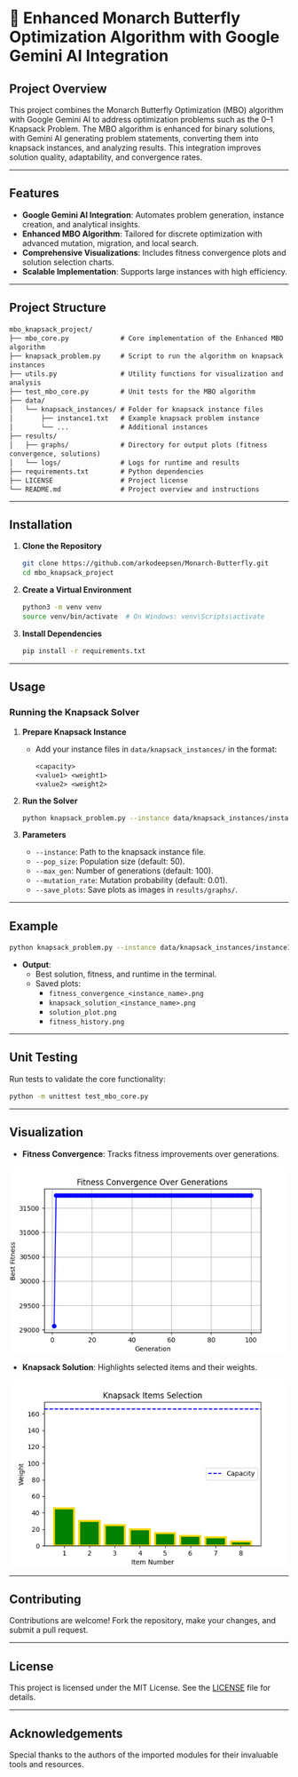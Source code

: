 # 🦋 Enhanced Monarch Butterfly Optimization Algorithm with Google Gemini AI Integration

## **Project Overview**
This project combines the Monarch Butterfly Optimization (MBO) algorithm with Google Gemini AI to address optimization problems such as the 0–1 Knapsack Problem. The MBO algorithm is enhanced for binary solutions, with Gemini AI generating problem statements, converting them into knapsack instances, and analyzing results. This integration improves solution quality, adaptability, and convergence rates.

---

## **Features**
- **Google Gemini AI Integration**: Automates problem generation, instance creation, and analytical insights.
- **Enhanced MBO Algorithm**: Tailored for discrete optimization with advanced mutation, migration, and local search.
- **Comprehensive Visualizations**: Includes fitness convergence plots and solution selection charts.
- **Scalable Implementation**: Supports large instances with high efficiency.

---

## **Project Structure**
```
mbo_knapsack_project/
├── mbo_core.py             # Core implementation of the Enhanced MBO algorithm
├── knapsack_problem.py     # Script to run the algorithm on knapsack instances
├── utils.py                # Utility functions for visualization and analysis
├── test_mbo_core.py        # Unit tests for the MBO algorithm
├── data/
│   └── knapsack_instances/ # Folder for knapsack instance files
│       ├── instance1.txt   # Example knapsack problem instance
│       └── ...             # Additional instances
├── results/
│   ├── graphs/             # Directory for output plots (fitness convergence, solutions)
│   └── logs/               # Logs for runtime and results
├── requirements.txt        # Python dependencies
├── LICENSE                 # Project license
└── README.md               # Project overview and instructions
```

---

## **Installation**
1. **Clone the Repository**
   ```bash
   git clone https://github.com/arkodeepsen/Monarch-Butterfly.git
   cd mbo_knapsack_project
   ```

2. **Create a Virtual Environment**
   ```bash
   python3 -m venv venv
   source venv/bin/activate  # On Windows: venv\Scripts\activate
   ```

3. **Install Dependencies**
   ```bash
   pip install -r requirements.txt
   ```

---

## **Usage**
### **Running the Knapsack Solver**
1. **Prepare Knapsack Instance**
   - Add your instance files in `data/knapsack_instances/` in the format:
     ```
     <capacity>
     <value1> <weight1>
     <value2> <weight2>
     ```

2. **Run the Solver**
   ```bash
   python knapsack_problem.py --instance data/knapsack_instances/instance1.txt --pop_size 50 --max_gen 100 --mutation_rate 0.05
   ```

3. **Parameters**
   - `--instance`: Path to the knapsack instance file.
   - `--pop_size`: Population size (default: 50).
   - `--max_gen`: Number of generations (default: 100).
   - `--mutation_rate`: Mutation probability (default: 0.01).
   - `--save_plots`: Save plots as images in `results/graphs/`.

---

## **Example**
```bash
python knapsack_problem.py --instance data/knapsack_instances/instance1.txt --pop_size 50 --max_gen 100 --mutation_rate 0.05 --save_plots
```
- **Output**:
  - Best solution, fitness, and runtime in the terminal.
  - Saved plots: 
    - `fitness_convergence_<instance_name>.png`
    - `knapsack_solution_<instance_name>.png`
    - `solution_plot.png`
    - `fitness_history.png`

---

## **Unit Testing**
Run tests to validate the core functionality:
```bash
python -m unittest test_mbo_core.py
```

---

## **Visualization**
- **Fitness Convergence**: Tracks fitness improvements over generations.

![Fitness History](fitness_history.png)

- **Knapsack Solution**: Highlights selected items and their weights.

![Solution Plot](solution_plot.png)

---

## **Contributing**
Contributions are welcome! Fork the repository, make your changes, and submit a pull request.

---

## **License**
This project is licensed under the MIT License. See the [LICENSE](LICENSE) file for details.

---

## **Acknowledgements**
Special thanks to the authors of the imported modules for their invaluable tools and resources.